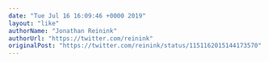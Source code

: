 ```yaml
---
date: "Tue Jul 16 16:09:46 +0000 2019"
layout: "like"
authorName: "Jonathan Reinink"
authorUrl: "https://twitter.com/reinink"
originalPost: "https://twitter.com/reinink/status/1151162015144173570"
---
```

